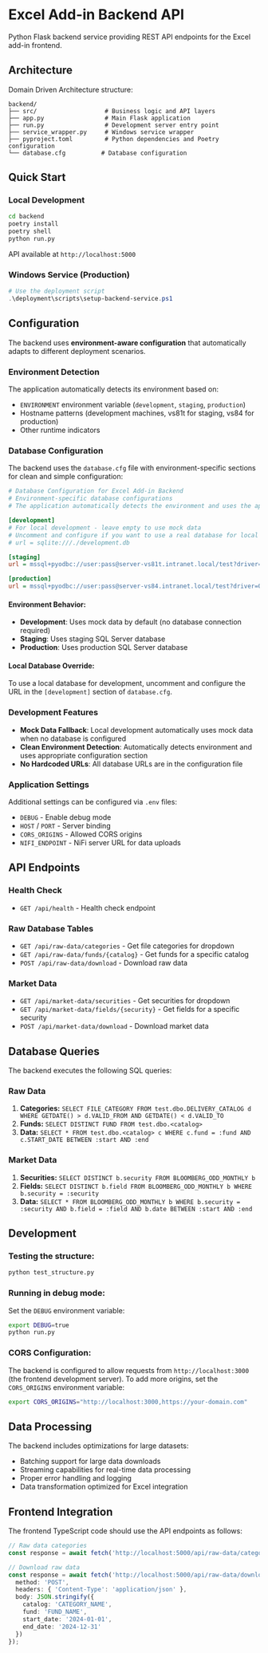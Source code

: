 # Excel Add-in Backend API

Python Flask backend service providing REST API endpoints for the Excel add-in frontend.

## Architecture

Domain Driven Architecture structure:
```
backend/
├── src/                   # Business logic and API layers
├── app.py                 # Main Flask application
├── run.py                 # Development server entry point
├── service_wrapper.py     # Windows service wrapper
├── pyproject.toml         # Python dependencies and Poetry configuration
└── database.cfg          # Database configuration
```

## Quick Start

### Local Development
```bash
cd backend
poetry install
poetry shell
python run.py
```
API available at `http://localhost:5000`

### Windows Service (Production)
```powershell
# Use the deployment script
.\deployment\scripts\setup-backend-service.ps1
```

## Configuration

The backend uses **environment-aware configuration** that automatically adapts to different deployment scenarios.

### Environment Detection

The application automatically detects its environment based on:
- `ENVIRONMENT` environment variable (`development`, `staging`, `production`)
- Hostname patterns (development machines, vs81t for staging, vs84 for production)
- Other runtime indicators

### Database Configuration

The backend uses the `database.cfg` file with environment-specific sections for clean and simple configuration:

```ini
# Database Configuration for Excel Add-in Backend
# Environment-specific database configurations
# The application automatically detects the environment and uses the appropriate section

[development]
# For local development - leave empty to use mock data
# Uncomment and configure if you want to use a real database for local development
# url = sqlite:///./development.db

[staging] 
url = mssql+pyodbc://user:pass@server-vs81t.intranet.local/test?driver=ODBC+Driver+17+for+SQL+Server

[production]
url = mssql+pyodbc://user:pass@server-vs84.intranet.local/test?driver=ODBC+Driver+17+for+SQL+Server
```

#### Environment Behavior:
- **Development**: Uses mock data by default (no database connection required)
- **Staging**: Uses staging SQL Server database  
- **Production**: Uses production SQL Server database

#### Local Database Override:
To use a local database for development, uncomment and configure the URL in the `[development]` section of `database.cfg`.

### Development Features

- **Mock Data Fallback**: Local development automatically uses mock data when no database is configured
- **Clean Environment Detection**: Automatically detects environment and uses appropriate configuration section
- **No Hardcoded URLs**: All database URLs are in the configuration file

### Application Settings

Additional settings can be configured via `.env` files:
- `DEBUG` - Enable debug mode
- `HOST` / `PORT` - Server binding
- `CORS_ORIGINS` - Allowed CORS origins  
- `NIFI_ENDPOINT` - NiFi server URL for data uploads

## API Endpoints

### Health Check
- `GET /api/health` - Health check endpoint

### Raw Database Tables
- `GET /api/raw-data/categories` - Get file categories for dropdown
- `GET /api/raw-data/funds/{catalog}` - Get funds for a specific catalog
- `POST /api/raw-data/download` - Download raw data

### Market Data
- `GET /api/market-data/securities` - Get securities for dropdown
- `GET /api/market-data/fields/{security}` - Get fields for a specific security
- `POST /api/market-data/download` - Download market data

## Database Queries

The backend executes the following SQL queries:

### Raw Data
1. **Categories:** `SELECT FILE_CATEGORY FROM test.dbo.DELIVERY_CATALOG d WHERE GETDATE() > d.VALID_FROM AND GETDATE() < d.VALID_TO`
2. **Funds:** `SELECT DISTINCT FUND FROM test.dbo.<catalog>`
3. **Data:** `SELECT * FROM test.dbo.<catalog> c WHERE c.fund = :fund AND c.START_DATE BETWEEN :start AND :end`

### Market Data
1. **Securities:** `SELECT DISTINCT b.security FROM BLOOMBERG_ODD_MONTHLY b`
2. **Fields:** `SELECT DISTINCT b.field FROM BLOOMBERG_ODD_MONTHLY b WHERE b.security = :security`
3. **Data:** `SELECT * FROM BLOOMBERG_ODD_MONTHLY b WHERE b.security = :security AND b.field = :field AND b.date BETWEEN :start AND :end`

## Development

### Testing the structure:
```bash
python test_structure.py
```

### Running in debug mode:
Set the `DEBUG` environment variable:
```bash
export DEBUG=true
python run.py
```

### CORS Configuration:
The backend is configured to allow requests from `http://localhost:3000` (the frontend development server). To add more origins, set the `CORS_ORIGINS` environment variable:
```bash
export CORS_ORIGINS="http://localhost:3000,https://your-domain.com"
```

## Data Processing

The backend includes optimizations for large datasets:
- Batching support for large data downloads
- Streaming capabilities for real-time data processing
- Proper error handling and logging
- Data transformation optimized for Excel integration

## Frontend Integration

The frontend TypeScript code should use the API endpoints as follows:

```typescript
// Raw data categories
const response = await fetch('http://localhost:5000/api/raw-data/categories');

// Download raw data
const response = await fetch('http://localhost:5000/api/raw-data/download', {
  method: 'POST',
  headers: { 'Content-Type': 'application/json' },
  body: JSON.stringify({
    catalog: 'CATEGORY_NAME',
    fund: 'FUND_NAME',
    start_date: '2024-01-01',
    end_date: '2024-12-31'
  })
});
```